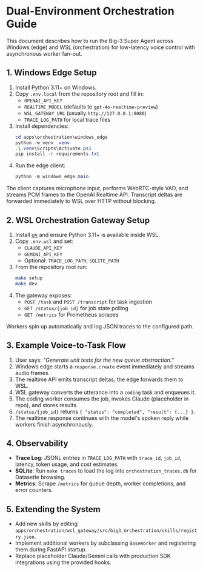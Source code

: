 # Dual-Environment Orchestration Guide

This document describes how to run the Big-3 Super Agent across Windows (edge) and WSL (orchestration)
for low-latency voice control with asynchronous worker fan-out.

## 1. Windows Edge Setup

1. Install Python 3.11+ on Windows.
2. Copy `.env.local` from the repository root and fill in:
   - `OPENAI_API_KEY`
   - `REALTIME_MODEL` (defaults to `gpt-4o-realtime-preview`)
   - `WSL_GATEWAY_URL` (usually `http://127.0.0.1:8080`)
   - `TRACE_LOG_PATH` for local trace files
3. Install dependencies:
   ```powershell
   cd apps\orchestration\windows_edge
   python -m venv .venv
   .\.venv\Scripts\Activate.ps1
   pip install -r requirements.txt
   ```
4. Run the edge client:
   ```powershell
   python -m windows_edge.main
   ```

The client captures microphone input, performs WebRTC-style VAD, and streams PCM frames to the
OpenAI Realtime API. Transcript deltas are forwarded immediately to WSL over HTTP without blocking.

## 2. WSL Orchestration Gateway Setup

1. Install [uv](https://docs.astral.sh/uv/) and ensure Python 3.11+ is available inside WSL.
2. Copy `.env.wsl` and set:
   - `CLAUDE_API_KEY`
   - `GEMINI_API_KEY`
   - Optional: `TRACE_LOG_PATH`, `SQLITE_PATH`
3. From the repository root run:
   ```bash
   make setup
   make dev
   ```
4. The gateway exposes:
   - `POST /task` and `POST /transcript` for task ingestion
   - `GET /status/{job_id}` for job state polling
   - `GET /metrics` for Prometheus scrapes

Workers spin up automatically and log JSON traces to the configured path.

## 3. Example Voice-to-Task Flow

1. User says: *"Generate unit tests for the new queue abstraction."*
2. Windows edge starts a `response.create` event immediately and streams audio frames.
3. The realtime API emits transcript deltas; the edge forwards them to WSL.
4. WSL gateway converts the utterance into a `coding` task and enqueues it.
5. The coding worker consumes the job, invokes Claude (placeholder in repo), and stores results.
6. `/status/{job_id}` returns `{ "status": "completed", "result": {...} }`.
7. The realtime response continues with the model's spoken reply while workers finish asynchronously.

## 4. Observability

- **Trace Log**: JSONL entries in `TRACE_LOG_PATH` with `trace_id`, `job_id`, latency, token usage, and cost estimates.
- **SQLite**: Run `make traces` to load the log into `orchestration_traces.db` for Datasette browsing.
- **Metrics**: Scrape `/metrics` for queue depth, worker completions, and error counters.

## 5. Extending the System

- Add new skills by editing `apps/orchestration/wsl_gateway/src/big3_orchestration/skills/registry.json`.
- Implement additional workers by subclassing `BaseWorker` and registering them during FastAPI startup.
- Replace placeholder Claude/Gemini calls with production SDK integrations using the provided hooks.

